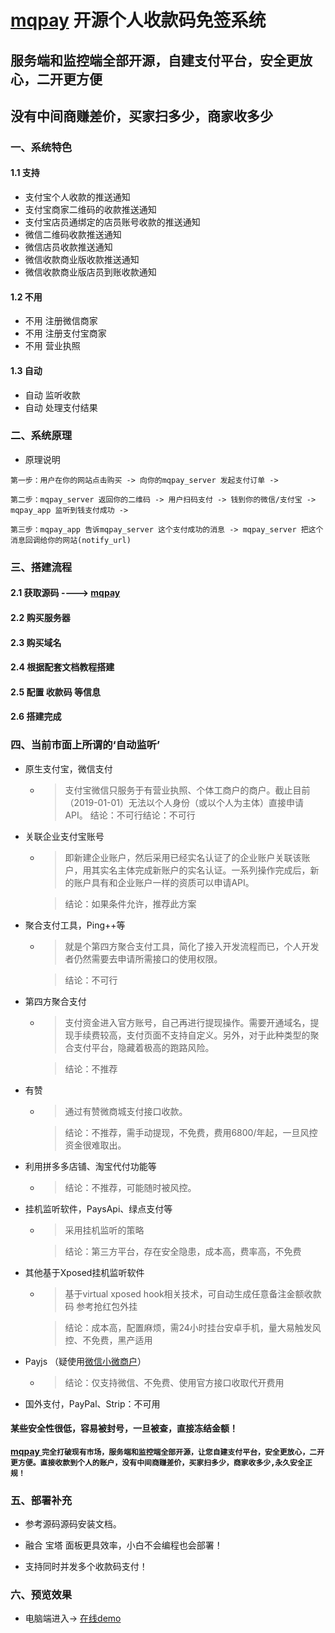 # [mqpay](http://mqpay.zz82.net/) 开源个人收款码免签系统

## 服务端和监控端全部开源，自建支付平台，安全更放心，二开更方便
## 没有中间商赚差价，买家扫多少，商家收多少

### 一、系统特色
#### 1.1  支持

* 支付宝个人收款的推送通知
* 支付宝商家二维码的收款推送通知
* 支付宝店员通绑定的店员账号收款的推送通知
* 微信二维码收款推送通知
* 微信店员收款推送通知
* 微信收款商业版收款推送通知
* 微信收款商业版店员到账收款通知

#### 1.2  不用 

* 不用 注册微信商家
* 不用 注册支付宝商家  
* 不用  营业执照 

#### 1.3  自动

* 自动 监听收款
* 自动 处理支付结果




### 二、系统原理
- 原理说明

`第一步：用户在你的网站点击购买 -> 向你的mqpay_server 发起支付订单 ->`

`第二步：mqpay_server 返回你的二维码 -> 用户扫码支付 -> 钱到你的微信/支付宝 -> mqpay_app 监听到钱支付成功 ->`

`第三步：mqpay_app 告诉mqpay_server 这个支付成功的消息 -> mqpay_server 把这个消息回调给你的网站(notify_url)`
### 三、搭建流程

#### 2.1 获取源码 ----> [mqpay](http://mqpay.zz82.net/)

#### 2.2 购买服务器

#### 2.3 购买域名

#### 2.4 根据配套文档教程搭建

#### 2.5 配置 收款码 等信息

#### 2.6 搭建完成

### 四、当前市面上所谓的‘自动监听’

- 原生支付宝，微信支付

    - >支付宝微信只服务于有营业执照、个体工商户的商户。截止目前（2019-01-01）无法以个人身份（或以个人为主体）直接申请API。
      >结论：不可行结论：不可行

- 关联企业支付宝账号

    - >即新建企业账户，然后采用已经实名认证了的企业账户关联该账户，用其实名主体完成新账户的实名认证。一系列操作完成后，新的账户具有和企业账户一样的资质可以申请API。

      >结论：如果条件允许，推荐此方案

- 聚合支付工具，Ping++等

    - >就是个第四方聚合支付工具，简化了接入开发流程而已，个人开发者仍然需要去申请所需接口的使用权限。

      > 结论：不可行

- 第四方聚合支付

    - >支付资金进入官方账号，自己再进行提现操作。需要开通域名，提现手续费较高，支付页面不支持自定义。另外，对于此种类型的聚合支付平台，隐藏着极高的跑路风险。

      >结论：不推荐

- 有赞

    - >通过有赞微商城支付接口收款。

      >结论：不推荐，需手动提现，不免费，费用6800/年起，一旦风控资金很难取出。

- 利用拼多多店铺、淘宝代付功能等

    - >结论：不推荐，可能随时被风控。

- 挂机监听软件，PaysApi、绿点支付等

    - >采用挂机监听的策略

      >结论：第三方平台，存在安全隐患，成本高，费率高，不免费

- 其他基于Xposed挂机监听软件

    - >基于virtual xposed hook相关技术，可自动生成任意备注金额收款码 参考抢红包外挂

      >结论：成本高，配置麻烦，需24小时挂台安卓手机，量大易触发风控、不免费，黑产适用

- Payjs （疑使用[微信小微商户](https://pay.weixin.qq.com/index.php/core/affiliate/micro_intro)）

    - >结论：仅支持微信、不免费、使用官方接口收取代开费用

- 国外支付，PayPal、Strip：不可用

#### 某些安全性很低，容易被封号，一旦被查，直接冻结金额！

**[   mqpay   ](http://mqpay.zz82.net/)    `完全打破现有市场，服务端和监控端全部开源，让您自建支付平台，安全更放心，二开更方便。直接收款到个人的账户，没有中间商赚差价，买家扫多少，商家收多少,永久安全正规！`**

### 五、部署补充

* 参考源码源码安装文档。

* 融合 宝塔 面板更具效率，小白不会编程也会部署！

* 支持同时并发多个收款码支付！


### 六、预览效果

- 电脑端进入→ [在线demo](http://mqpay.zz82.net/)

